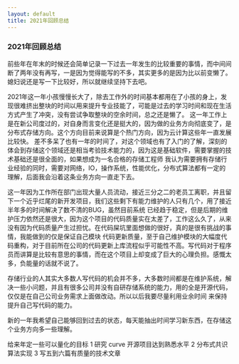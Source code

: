 ```yaml
---
layout: default
title: 2021年回顾总结
---
```


### 												2021年回顾总结
  
  前些年在年末的时候还会简单记录一下过去一年发生的比较重要的事情，而中间间断了两年没有再写，一是因为觉得能写的不多，其实更多的是因为比以前变懒了。
媳妇说还是写一下比较好，所以就继续坚持下去吧。

2021年这一年小孩慢慢长大了，除去工作外的时间基本都用在了小孩的身上，发现很难挤出整块的时间以用来提升专业技能了，可能是过去的学习时间和现在生活方式产生了冲突，没有尝试争取整块的空余时间，总之还是懒了。
这一年工作上是在新公司度过的，对自身而言变化还是挺大的，因为做的业务方向彻底变了，是分布式存储方向。这个方向目前来说算是个热门方向，因为云计算这些年一直发展比较快。
差不多呆了也有一年的时间了，对这个领域也有了入门的了解，深刻的体会到存储这个领域还是相当考验技术能力的，因为这是基础软件，需要掌握的技术基础还是很全面的，如果想成为一名合格的存储工程师
我认为需要拥有存储行业经验的同时，需要对网络，IO，操作系统，性能优化，分布式算法都有一定的理解，后面我会沿着这条业务方向一直走下去。

这一年因为工作所在部门出现大量人员流动，接近三分之二的老员工离职，并且留下一个近乎烂尾的新开发项目，我们这些剩下有能力维护的人只有几个，用了接近半年多的时间解决了数不清的BUG，虽然目前系统
已经趋于稳定，但是后期的维护压力依然还是很大，因为这个项目的代码质量实在太差了，工作这么久了，从来没有因为代码质量产生过担忧。在代码屎坑里面想做的很好，真的是很有挑战的事情，我能做到的仅是保证自己模块
代码更新质量，至于自己维护模块的大幅度代码重构，对于目前所在公司的代码更新上库流程似乎可能性不高。写代码对于程序员而讲算是比较有意思的事情，而在这个项目上却变成了巨大的心理负担。感慨太多，负能量的话就不说了。

存储行业的人其实大多数人写代码的机会并不多，大多数时间都是在维护系统，解决一些小问题，并且有很多公司并没有自研存储系统的能力，用的全是开源代码，仅仅是在自己公司业务需求上面做改动。所以以后我要尽量利用业余时间
来保持提升自己写代码的能力。

新的一年我希望自己能够回到过去的状态，每天能抽出时间学习新东西，在存储这个业务方向多一些理解。

给来年定一些可以量化的目标
1 研究 curve 开源项目达到熟悉水平
2 分布式共识算法实现
3 写五到六篇有质量的技术文章

